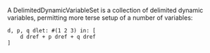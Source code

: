 A DelimitedDynamicVariableSet is a collection of delimited dynamic variables, permitting more terse setup of a number of variables:

	d, p, q dlet: #(1 2 3) in: [
		d dref + p dref + q dref
	]